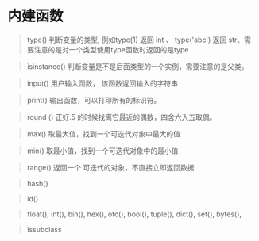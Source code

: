 # 内建函数
> type()  判断变量的类型,  例如type(1) 返回 int 、 type('abc') 返回 str、需要注意的是对一个类型使用type函数时返回的是type

> isinstance() 判断变量是不是后面类型的一个实例，需要注意的是父类。

> input() 用户输入函数， 该函数返回输入的字符串

> print() 输出函数，可以打印所有的标识符。

> round () 正好.5 的时候找离它最近的偶数，四舍六入五取偶。

> max() 取最大值，找到一个可迭代对象中最大的值

> min() 取最小值，找到一个可迭代对象中的最小值

> range() 返回一个 可迭代的对象，不直接立即返回数据

> hash()

> id()

>  float(),   int(),  bin(), hex(), otc(), bool(),  tuple(),  dict(),  set(), bytes(),  

> issubclass

<!--stackedit_data:
eyJoaXN0b3J5IjpbMTEwMzQwMjgzMiwxOTI2OTE0MjUwLDQ3NT
EzMjM0NywtNDk0OTM5MDMxLC0xNTI2NjYwNDAsLTQyMjc4MTA1
NCw3MzQ5NzAyMzAsNzM0OTcwMjMwLC02NDI0NzQxNTIsMTMzND
E1MTk3LDEyNDg2NTYxNDAsMTYyMDM4NTc4MywyNDk3NTk3MDFd
fQ==
-->